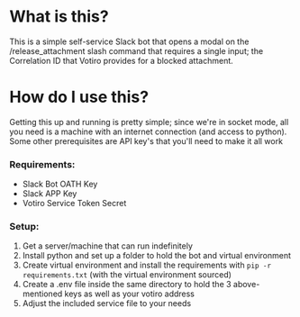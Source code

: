 # What is this?

This is a simple self-service Slack bot that opens a modal on the /release_attachment slash command that requires a single input; the Correlation ID that Votiro provides for a blocked attachment.

# How do I use this?

Getting this up and running is pretty simple; since we're in socket mode, all you need is a machine with an internet connection (and access to python). Some other prerequisites are API key's that you'll need to make it all work

### Requirements:

- Slack Bot OATH Key
- Slack APP Key
- Votiro Service Token Secret

### Setup:

1. Get a server/machine that can run indefinitely
2. Install python and set up a folder to hold the bot and virtual environment
3. Create virtual environment and install the requirements with `pip -r requirements.txt` (with the virtual environment sourced)
4. Create a .env file inside the same directory to hold the 3 above-mentioned keys as well as your votiro address
5. Adjust the included service file to your needs
